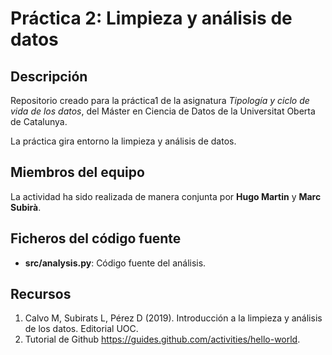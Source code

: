 # Práctica 2: Limpieza y análisis de datos

## Descripción

Repositorio creado para la práctica1 de la asignatura _Tipología y ciclo de vida de los datos_, del Máster en Ciencia de Datos de la Universitat Oberta de Catalunya. 

La práctica gira entorno la limpieza y análisis de datos.

## Miembros del equipo

La actividad ha sido realizada de manera conjunta por **Hugo Martin** y **Marc Subirà**.

## Ficheros del código fuente

* **src/analysis.py**: Código fuente del análisis.

## Recursos

1. Calvo M, Subirats L, Pérez D (2019). Introducción a la limpieza y análisis de los datos. Editorial UOC.
2. Tutorial de Github https://guides.github.com/activities/hello-world.

